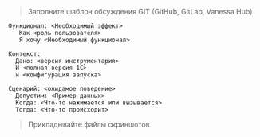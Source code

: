 > Заполните шаблон обсуждения GIT (GitHub, GitLab, Vanessa Hub)

```Gherkin
Функционал: <Необходимый эффект>
   Как <роль пользователя>
   Я хочу <Необходимый функционал>

Контекст:
  Дано: <версия инструментария>
  И <полная версия 1С>
  и <конфигурация запуска>

Сценарий: <ожидамое поведение>
  Допустим: <Пример данных>
  Когда: <Что-то нажимается или вызывается>
  Тогда: <Что-то происходит>

```

> Прикладывайте файлы скриншотов
